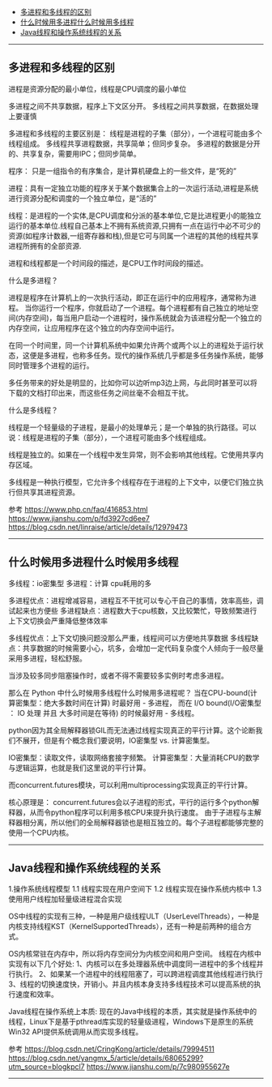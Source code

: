 - [多进程和多线程的区别](#多进程和多线程的区别)
- [什么时候用多进程什么时候用多线程](#什么时候用多进程什么时候用多线程)
- [Java线程和操作系统线程的关系](#Java线程和操作系统线程的关系)



---------------------------------------------------------------------------------------------------------------------
## 多进程和多线程的区别

进程是资源分配的最小单位，线程是CPU调度的最小单位

多进程之间不共享数据，程序上下文区分开。
多线程之间共享数据，在数据处理上要谨慎


多进程和多线程的主要区别是：
线程是进程的子集（部分），一个进程可能由多个线程组成。
多线程共享进程数据，共享简单；但同步复杂。
多进程的数据是分开的、共享复杂，需要用IPC；但同步简单。


程序： 只是一组指令的有序集合，是计算机硬盘上的一些文件，是“死的”

进程：具有一定独立功能的程序关于某个数据集合上的一次运行活动,进程是系统进行资源分配和调度的一个独立单位，是“活的”

线程：是进程的一个实体,是CPU调度和分派的基本单位,它是比进程更小的能独立运行的基本单位.线程自己基本上不拥有系统资源,只拥有一点在运行中必不可少的资源(如程序计数器,一组寄存器和栈),但是它可与同属一个进程的其他的线程共享进程所拥有的全部资源.

进程和线程都是一个时间段的描述，是CPU工作时间段的描述。



什么是多进程？

进程是程序在计算机上的一次执行活动，即正在运行中的应用程序，通常称为进程。
当你运行一个程序，你就启动了一个进程。每个进程都有自己独立的地址空间(内存空间)，每当用户启动一个进程时，操作系统就会为该进程分配一个独立的内存空间，让应用程序在这个独立的内存空间中运行。

在同一个时间里，同一个计算机系统中如果允许两个或两个以上的进程处于运行状态，这便是多进程，也称多任务。现代的操作系统几乎都是多任务操作系统，能够同时管理多个进程的运行。

多任务带来的好处是明显的，比如你可以边听mp3边上网，与此同时甚至可以将下载的文档打印出来，而这些任务之间丝毫不会相互干扰。



什么是多线程？

线程是一个轻量级的子进程，是最小的处理单元；是一个单独的执行路径。可以说：线程是进程的子集（部分），一个进程可能由多个线程组成。

线程是独立的。如果在一个线程中发生异常，则不会影响其他线程。它使用共享内存区域。

多线程是一种执行模型，它允许多个线程存在于进程的上下文中，以便它们独立执行但共享其进程资源。





参考
https://www.php.cn/faq/416853.html
https://www.jianshu.com/p/fd3927cd6ee7
https://blog.csdn.net/linraise/article/details/12979473


---------------------------------------------------------------------------------------------------------------------
## 什么时候用多进程什么时候用多线程

多线程：io密集型 
多进程：计算 cpu耗用的多


多进程优点：进程增减容易，进程互不干扰可以专心干自己的事情，效率高些，调试起来也方便些
多进程缺点：进程数大于cpu核数，又比较繁忙，导致频繁进行上下文切换会严重降低整体效率


多线程优点：上下文切换问题没那么严重，线程间可以方便地共享数据
多线程缺点：共享数据的时候需要小心，坑多，会增加一定代码复杂度个人倾向于一般尽量采用多进程，轻松舒服。


当涉及较多同步阻塞操作时，或者不得不需要较多实例时考虑多进程。



那么在 Python 中什么时候用多线程什么时候用多进程呢？
当在CPU-bound(计算密集型：绝大多数时间在计算) 时最好用 - 多进程， 
而在 I/O bound(I/O密集型 ： IO 处理 并且 大多时间是在等待) 的时候最好用 - 多线程。

python因为其全局解释器锁GIL而无法通过线程实现真正的平行计算。这个论断我们不展开，但是有个概念我们要说明，IO密集型 vs. 计算密集型。

IO密集型：读取文件，读取网络套接字频繁。
计算密集型：大量消耗CPU的数学与逻辑运算，也就是我们这里说的平行计算。

而concurrent.futures模块，可以利用multiprocessing实现真正的平行计算。

核心原理是：
concurrent.futures会以子进程的形式，平行的运行多个python解释器，从而令python程序可以利用多核CPU来提升执行速度。
由于子进程与主解释器相分离，所以他们的全局解释器锁也是相互独立的。每个子进程都能够完整的使用一个CPU内核。



---------------------------------------------------------------------------------------------------------------------
## Java线程和操作系统线程的关系

1.操作系统线程模型
1.1 线程实现在用户空间下
1.2 线程实现在操作系统内核中
1.3使用用户线程加轻量级进程混合实现


OS中线程的实现有三种，一种是用户级线程ULT（UserLevelThreads），一种是内核支持线程KST（KernelSupportedThreads），还有一种是前两种的组合方式。


OS内核常驻在内存中，所以将内存空间分为内核空间和用户空间。 线程在内核中实现有以下几个好处:
1、内核可以在多处理器系统中调度同一进程中的多个线程并行执行。
2、如果某一个进程中的线程阻塞了，可以跨进程调度其他线程进行执行
3、线程的切换速度快，开销小。并且内核本身支持多线程技术可以提高系统的执行速度和效率。



Java线程在操作系统上本质:
现在的Java中线程的本质，其实就是操作系统中的线程，Linux下是基于pthread库实现的轻量级进程，Windows下是原生的系统Win32 API提供系统调用从而实现多线程。



参考
https://blog.csdn.net/CringKong/article/details/79994511
https://blog.csdn.net/yangmx_5/article/details/68065299?utm_source=blogkpcl7
https://www.jianshu.com/p/7c980955627e


---------------------------------------------------------------------------------------------------------------------



